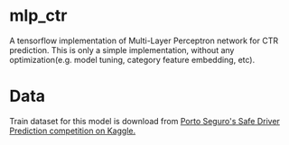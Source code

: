 # mlp_ctr
A tensorflow implementation of Multi-Layer Perceptron network for CTR prediction.
This is only a simple implementation, without any optimization(e.g. model tuning, category feature embedding, etc).

# Data
Train dataset for this model is download from [Porto Seguro's Safe Driver Prediction competition on Kaggle.](https://www.kaggle.com/c/porto-seguro-safe-driver-prediction)
